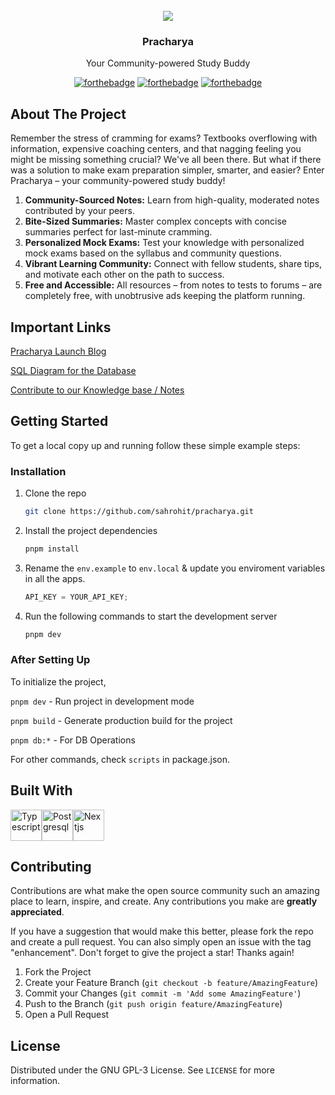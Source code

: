 <!-- PROJECT LOGO -->
<br />
<div align="center">
  <a href="https://github.com/sahrohit/pracharya" style="font-size:10px;">
      <img src="https://pracharya.vercel.app/favicon.ico" />
  </a>

  <h3 align="center">Pracharya</h3>

  <p align="center">
Your Community-powered Study Buddy
    <br />

[![forthebadge](https://forthebadge.com/images/badges/built-with-love.svg)](https://forthebadge.com)
[![forthebadge](https://forthebadge.com/images/badges/powered-by-electricity.svg)](https://forthebadge.com)
[![forthebadge](https://forthebadge.com/images/badges/made-with-typescript.svg)](https://forthebadge.com)

</div>

## About The Project

Remember the stress of cramming for exams? Textbooks overflowing with information, expensive coaching centers, and that nagging feeling you might be missing something crucial? We've all been there. But what if there was a solution to make exam preparation simpler, smarter, and easier? Enter Pracharya – your community-powered study buddy!

1. **Community-Sourced Notes:** Learn from high-quality, moderated notes contributed by your peers.
1. **Bite-Sized Summaries:** Master complex concepts with concise summaries perfect for last-minute cramming.
1. **Personalized Mock Exams:** Test your knowledge with personalized mock exams based on the syllabus and community questions.
1. **Vibrant Learning Community:** Connect with fellow students, share tips, and motivate each other on the path to success.
1. **Free and Accessible:** All resources – from notes to tests to forums – are completely free, with unobtrusive ads keeping the platform running.

## Important Links

[Pracharya Launch Blog](https://pracharya.vercel.app/blog/launch)

[SQL Diagram for the Database](https://dbdocs.io/sahrohit9586/pracharya)

[Contribute to our Knowledge base / Notes](https://pracharya.vercel.app/contribute)

<!-- GETTING STARTED -->

## Getting Started

To get a local copy up and running follow these simple example steps:

### Installation

1. Clone the repo
   ```sh copy
   git clone https://github.com/sahrohit/pracharya.git
   ```
2. Install the project dependencies

   ```sh copy
   pnpm install
   ```

3. Rename the `env.example` to `env.local` & update you enviroment variables in all the apps.

   ```js
   API_KEY = YOUR_API_KEY;
   ```

4. Run the following commands to start the development server

   ```sh copy
   pnpm dev
   ```

### After Setting Up

To initialize the project,

`pnpm dev` - Run project in development mode

`pnpm build` - Generate production build for the project

`pnpm db:*` - For DB Operations

For other commands, check `scripts` in package.json.

## Built With

<div style="display: flex; flex-wrap: wrap;">
<img src="https://img.icons8.com/color/48/000000/typescript.png" title="Typescript" alt="Typescript" width="50" height="50" />
<img src="https://img.icons8.com/color/256/postgreesql.png" title="Postgresql" alt="Postgresql" width="50" height="50" />
<img src="https://img.icons8.com/color/48/000000/nextjs.png" title="Nextjs" alt="Nextjs" width="50" height="50" />
</div>

## Contributing

Contributions are what make the open source community such an amazing place to learn, inspire, and create. Any contributions you make are **greatly appreciated**.

If you have a suggestion that would make this better, please fork the repo and create a pull request. You can also simply open an issue with the tag "enhancement".
Don't forget to give the project a star! Thanks again!

1. Fork the Project
2. Create your Feature Branch (`git checkout -b feature/AmazingFeature`)
3. Commit your Changes (`git commit -m 'Add some AmazingFeature'`)
4. Push to the Branch (`git push origin feature/AmazingFeature`)
5. Open a Pull Request

## License

Distributed under the GNU GPL-3 License. See `LICENSE` for more information.
